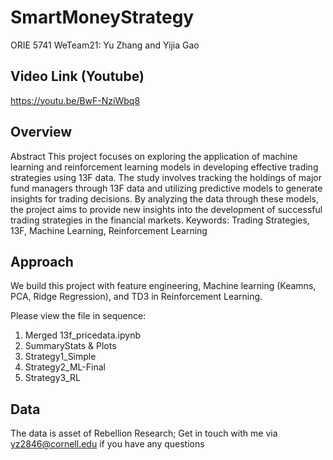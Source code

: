 # SmartMoneyStrategy
ORIE 5741 WeTeam21: Yu Zhang and Yijia Gao

## Video Link (Youtube)
https://youtu.be/BwF-NziWbq8

## Overview
Abstract
This project focuses on exploring the application of machine learning and reinforcement learning models in developing effective trading strategies using 13F data. The study involves tracking
the holdings of major fund managers through 13F data and utilizing predictive models to generate insights for trading decisions. By analyzing the data through these models, the project aims
to provide new insights into the development of successful trading strategies in the financial
markets.
Keywords: Trading Strategies, 13F, Machine Learning, Reinforcement Learning

## Approach
We build this project with feature engineering, Machine learning (Keamns, PCA, Ridge Regression), and TD3 in Reinforcement Learning.

Please view the file in sequence:
1. Merged 13f_pricedata.ipynb
2. SummaryStats & Plots
3. Strategy1_Simple
4. Strategy2_ML-Final
5. Strategy3_RL

## Data
The data is asset of Rebellion Research; Get in touch with me via yz2846@cornell.edu if you have any questions
